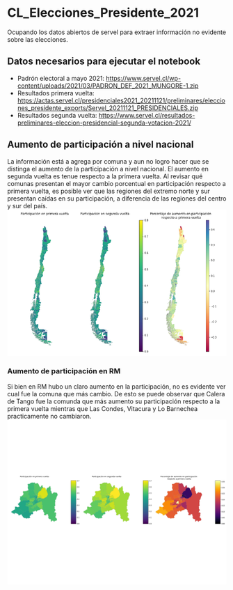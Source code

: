 # CL_Elecciones_Presidente_2021
 Ocupando los datos abiertos de servel para extraer información no evidente sobre las elecciones.
## Datos necesarios para ejecutar el notebook
 - Padrón electoral a mayo 2021: https://www.servel.cl/wp-content/uploads/2021/03/PADRON_DEF_2021_MUNGORE-1.zip
 - Resultados primera vuelta: https://actas.servel.cl/presidenciales2021_20211121/preliminares/elecciones_presidente_exports/Servel_20211121_PRESIDENCIALES.zip
 - Resultados segunda vuelta: https://www.servel.cl/resultados-preliminares-eleccion-presidencial-segunda-votacion-2021/
## Aumento de participación a nivel nacional
La información está a agrega por comuna y aun no logro hacer que se distinga el aumento de la participación a nivel nacional. El aumento en segunda vuelta es tenue respecto a la primera vuelta. Al revisar qué comunas presentan el mayor cambio porcentual en participación respecto a primera vuelta, es posible ver que las regiones del extremo norte y sur presentan caídas en su participación, a diferencia de las regiones del centro y sur del país.
![alt text](https://github.com/matiasfbr/CL_Elecciones_Presidente_2021/blob/main/cambio_participacion_nacional.png)
### Aumento de participación en RM
Si bien en RM hubo un claro aumento en la participación, no es evidente ver cual fue la comuna que más cambio. De esto se puede observar que Calera de Tango fue la comunda que más aumento su participación respecto a la primera vuelta mientras que Las Condes, Vitacura y Lo Barnechea practicamente no cambiaron.
![alt text](https://github.com/matiasfbr/CL_Elecciones_Presidente_2021/blob/main/cambio_participacion_RM.png)
